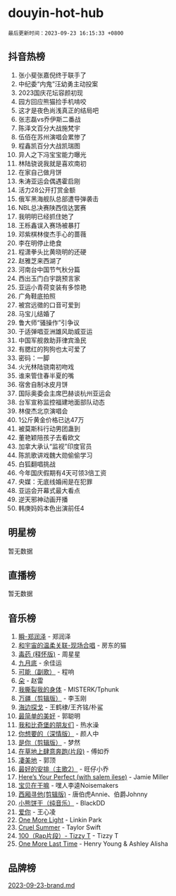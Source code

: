 # douyin-hot-hub

`最后更新时间：2023-09-23 16:15:33 +0800`

## 抖音热榜

1. 张小斐张嘉倪终于联手了
1. 中纪委“内鬼”汪幼勇主动投案
1. 2023国庆花坛容颜初现
1. 园方回应熊猫捡手机啃咬
1. 这才是夜色尚浅真正的结局吧
1. 张志磊vs乔伊斯二番战
1. 陈泽文百分大战施梵宇
1. 伍佰在苏州演唱会累惨了
1. 程鑫凯百分大战凯瑞图
1. 异人之下冯宝宝能力曝光
1. 林陆骁说我就是喜欢南初
1. 在家自己做月饼
1. 朱涛亚运会偶遇霍启刚
1. 活力28公开打赏金额
1. 俄军黑海舰队总部遭导弹袭击
1. NBL总决赛陕西信达罢赛
1. 我明明已经抓住她了
1. 王栎鑫误入赛场被暴打
1. 邓紫棋林俊杰手心的蔷薇
1. 李在明停止绝食
1. 程潇拳头比黄晓明的还硬
1. 赵雅芝来西湖了
1. 河南台中国节气秋分篇
1. 西出玉门白宇跳预言家
1. 亚运小青荷变装有多惊艳
1. 广角鞋底拍照
1. 被宫远徵的口音可爱到
1. 马宝儿结婚了
1. 鲁大师“骚操作”引争议
1. 于适弹唱亚洲雄风助威亚运
1. 中国军舰救助菲律宾渔民
1. 有腮红的狗狗也太可爱了
1. 密码：一脚
1. 火光林陆骁南初吻戏
1. 谁来管住春半夏的嘴
1. 宿舍自制冰皮月饼
1. 国际奥委会主席巴赫谈杭州亚运会
1. 台军宣称监控福建地面部队动态
1. 林俊杰北京演唱会
1. 1公斤黄金价格已达47万
1. 被莫斯科行动男团蛊到
1. 董艳颖陪孩子去看欧文
1. 加拿大承认“监视”印度官员
1. 陈凯歌讲戏魏大勋偷偷学习
1. 白狐翻唱挑战
1. 今年国庆假期有4天可领3倍工资
1. 央媒：无底线婚闹是在犯罪
1. 亚运会开幕式最大看点
1. 逆天邪神动画开播
1. 韩庚妈妈本色出演前任4

## 明星榜

暂无数据

## 直播榜

暂无数据

## 音乐榜

1. [瞬-郑润泽](https://sf3-cdn-tos.douyinstatic.com/obj/tos-cn-ve-2774/oYXHIohzvbNAzBhHgyksWpRM4bfkDsBdBDAynw) - 郑润泽
1. [和宇宙的温柔关联-现场合唱](https://sf3-cdn-tos.douyinstatic.com/obj/tos-cn-ve-2774/o0hONGDYQBgk0e5bqDeQOonVmncA6tC2nBwZLT) - 房东的猫
1. [毒药 (释怀版)](https://sf6-cdn-tos.douyinstatic.com/obj/tos-cn-ve-2774/oYILMEAzspdZBIzy4frJNB8ZHPHWAhiwowd4Ad) - 周星星
1. [九月底](https://sf6-cdn-tos.douyinstatic.com/obj/tos-cn-ve-2774/oMfewG4PDTFhF8iz3OGQ7ABH5i6fCgnMaoCbzZ) - 余佳运
1. [可能（副歌）](https://sf3-cdn-tos.douyinstatic.com/obj/tos-cn-ve-2774/cde1731888894259b333569393c2fb51) - 程响
1. [朵](https://sf3-cdn-tos.douyinstatic.com/obj/tos-cn-ve-2774/932f5bdfcd7c47b880525e92ab8a4999) - 赵雷
1. [我撕裂我的身体](https://sf3-cdn-tos.douyinstatic.com/obj/tos-cn-ve-2774/o0cWZzf7vIzpjLQBHPXwtFhMxYUvsP8AoC8EgA) - MISTERK/Tphunk
1. [万疆（剪辑版）](https://sf6-cdn-tos.douyinstatic.com/obj/tos-cn-ve-2774/ooG7oVgFlDTelKCjCsTTobQvbdtj1BBQXnfZd8) - 李玉刚
1. [海边探戈](https://sf3-cdn-tos.douyinstatic.com/obj/tos-cn-ve-2774/os9gE0VQCGqt6VQkZDyBBYvfSDY0QFe3vVmubn) - 王鹤棣/王齐铭/朴鲨
1. [最简单的美好](https://sf6-cdn-tos.douyinstatic.com/obj/tos-cn-ve-2774/a3623594908d4f208709c19c9584f981) - 郭聪明
1. [我和比奇堡的朋友们](https://sf6-cdn-tos.douyinstatic.com/obj/tos-cn-ve-2774/f0505db981ea4a6d91453a15924a82aa) - 热水澡
1. [你想要的（深情版）](https://sf3-cdn-tos.douyinstatic.com/obj/tos-cn-ve-2774/oIMnk8GFpoYUtBP39qsBLeMCDPQxxYcI4gbeZS) - 颜人中
1. [是你（剪辑版）](https://sf3-cdn-tos.douyinstatic.com/obj/tos-cn-ve-2774/46019dae783c4c969944217fe1cfafc4) - 梦然
1. [在草地上肆意奔跑(片段)](https://sf3-cdn-tos.douyinstatic.com/obj/tos-cn-ve-2774/8831d494742f45dabdfa8adb8b817259) - 傅如乔
1. [凄美地](https://sf3-cdn-tos.douyinstatic.com/obj/tos-cn-ve-2774/oshF4RgFMhmTSa4jCaHNUXI0NetFtBBQBzBZdf) - 郭顶
1. [最好的安排（主歌2）](https://sf6-cdn-tos.douyinstatic.com/obj/tos-cn-ve-2774/oMMZX1DuHpMwgoDztBmZswgQnbCeeANZxBHkFY) - 旺仔小乔
1. [Here’s Your Perfect (with salem ilese)](https://sf6-cdn-tos.douyinstatic.com/obj/tos-cn-ve-2774/076b1576c6c546598f803fe53da388a7) - Jamie Miller
1. [宝贝在干嘛](https://sf3-cdn-tos.douyinstatic.com/obj/tos-cn-ve-2774/okW4hBCfJI5B2ZEgTCtikhMW7IafzNrBQIYkpJ) - 嘿人李逵Noisemakers
1. [西厢寻他(剪辑版)](https://sf6-cdn-tos.douyinstatic.com/obj/tos-cn-ve-2774/oUsAVfAQKlRNxEv5qxvIB8o5qmIWUcXbzJKJhw) - 唐伯虎Annie、伯爵Johnny
1. [小熊饼干（纯音乐）](https://sf6-cdn-tos.douyinstatic.com/obj/tos-cn-ve-2774/c25d7893334c4ded99a2ae09f9e2a7d6) - BlackDD
1. [爱你](https://sf6-cdn-tos.douyinstatic.com/obj/tos-cn-ve-2774/738d8b240f1e4519b44cf31c84e02e24) - 王心凌
1. [One More Light](https://sf3-cdn-tos.douyinstatic.com/obj/tos-cn-ve-2774/okIBCInhecoGOE5h6ZvqCBYtfXCIMQEbgkRKgD) - Linkin Park
1. [Cruel Summer](https://sf6-cdn-tos.douyinstatic.com/obj/tos-cn-ve-2774/b35ad770e6d4495abefaa493fa46b555) - Taylor Swift
1. [100（Rap片段）- Tizzy T](https://sf6-cdn-tos.douyinstatic.com/obj/tos-cn-ve-2774/f3d21de5ab834c0f9bb7443c06f73d04) - Tizzy T
1. [One More Last Time](https://sf3-cdn-tos.douyinstatic.com/obj/tos-cn-ve-2774/oAzTlo0LUAdCAIhjktsKWcLAEUKmZwGcOoB1fy) - Henry Young & Ashley Alisha

## 品牌榜

[2023-09-23-brand.md](2023-09-23-brand.md)
